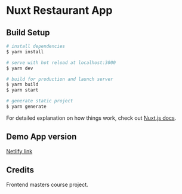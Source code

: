 # Nuxt Restaurant App

## Build Setup

```bash
# install dependencies
$ yarn install

# serve with hot reload at localhost:3000
$ yarn dev

# build for production and launch server
$ yarn build
$ yarn start

# generate static project
$ yarn generate
```

For detailed explanation on how things work, check out [Nuxt.js docs](https://nuxtjs.org).

## Demo App version

[Netlify link](https://restaurant-app-fe-masters.netlify.app/)

## Credits

Frontend masters course project.
